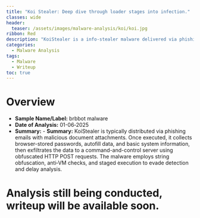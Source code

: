 ```yaml
---
title: "Koi Stealer: Deep dive through loader stages into infection."
classes: wide
header:
  teaser: /assets/images/malware-analysis/koi/koi.jpg
ribbon: Red
description: "KoiStealer is a info-stealer malware delivered via phishing campaigns, designed to exfiltrate browser credentials and system data through lightweight HTTP C2."
categories:
  - Malware Analysis
tags:
  - Malware
  - Writeup
toc: true
---
```


# Overview

- **Sample Name/Label:** brbbot malware
- **Date of Analysis:** 01-06‑2025
- **Summary:** - **Summary:** KoiStealer is typically distributed via phishing emails with malicious document attachments. Once executed, it collects browser-stored passwords, autofill data, and basic system information, then exfiltrates the data to a command-and-control server using obfuscated HTTP POST requests. The malware employs string obfuscation, anti‑VM checks, and staged execution to evade detection and delay analysis.

# Analysis still being conducted, writeup will be available soon.
